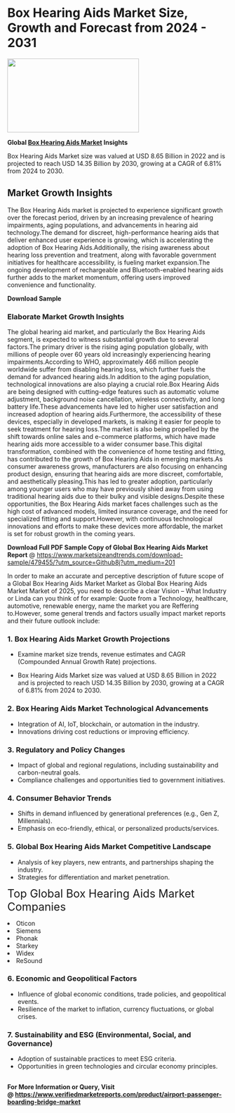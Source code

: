 <H1>Box Hearing Aids Market Size, Growth and Forecast from 2024 - 2031</H1><img class="aligncenter size-medium wp-image-584254" src="https://thirdeyenews.in/wp-content/uploads/2024/09/Global-Market-Research-300x168.jpeg" alt="" width="300" height="168" /><p><strong>Global&nbsp;<a href="https://www.marketsizeandtrends.com/download-sample/479455/?utm_source=Github8j?utm_medium=201">Box Hearing Aids Market</a> Insights</strong></p><p>Box Hearing Aids Market size was valued at USD 8.65 Billion in 2022 and is projected to reach USD 14.35 Billion by 2030, growing at a CAGR of 6.81% from 2024 to 2030.</p><p><h2>Market Growth Insights</h2> The Box Hearing Aids market is projected to experience significant growth over the forecast period, driven by an increasing prevalence of hearing impairments, aging populations, and advancements in hearing aid technology.The demand for discreet, high-performance hearing aids that deliver enhanced user experience is growing, which is accelerating the adoption of Box Hearing Aids.Additionally, the rising awareness about hearing loss prevention and treatment, along with favorable government initiatives for healthcare accessibility, is fueling market expansion.The ongoing development of rechargeable and Bluetooth-enabled hearing aids further adds to the market momentum, offering users improved convenience and functionality.<p><strong>Download Sample</strong></p> <h3>Elaborate Market Growth Insights</h3> The global hearing aid market, and particularly the Box Hearing Aids segment, is expected to witness substantial growth due to several factors.The primary driver is the rising aging population globally, with millions of people over 60 years old increasingly experiencing hearing impairments.According to WHO, approximately 466 million people worldwide suffer from disabling hearing loss, which further fuels the demand for advanced hearing aids.In addition to the aging population, technological innovations are also playing a crucial role.Box Hearing Aids are being designed with cutting-edge features such as automatic volume adjustment, background noise cancellation, wireless connectivity, and long battery life.These advancements have led to higher user satisfaction and increased adoption of hearing aids.Furthermore, the accessibility of these devices, especially in developed markets, is making it easier for people to seek treatment for hearing loss.The market is also being propelled by the shift towards online sales and e-commerce platforms, which have made hearing aids more accessible to a wider consumer base.This digital transformation, combined with the convenience of home testing and fitting, has contributed to the growth of Box Hearing Aids in emerging markets.As consumer awareness grows, manufacturers are also focusing on enhancing product design, ensuring that hearing aids are more discreet, comfortable, and aesthetically pleasing.This has led to greater adoption, particularly among younger users who may have previously shied away from using traditional hearing aids due to their bulky and visible designs.Despite these opportunities, the Box Hearing Aids market faces challenges such as the high cost of advanced models, limited insurance coverage, and the need for specialized fitting and support.However, with continuous technological innovations and efforts to make these devices more affordable, the market is set for robust growth in the coming years.<p><span class=""><strong>Download Full PDF Sample Copy of Global Box Hearing Aids Market Report</strong> @ <a href="https://www.marketsizeandtrends.com/download-sample/479455/?utm_source=Github8j?utm_medium=201" target="_blank">https://www.marketsizeandtrends.com/download-sample/479455/?utm_source=Github8j?utm_medium=201</a></span></p><p>In order to make an accurate and perceptive description of future scope of a Global&nbsp;Box Hearing Aids Market Market as Global&nbsp;Box Hearing Aids Market Market of 2025, you need to describe a clear Vision &ndash; What Industry or Linda can you think of for example: Quote from a Technology, healthcare, automotive, renewable energy, name the market you are Reffering to.However, some general trends and factors usually impact market reports and their future outlook include:</p><h3>1.&nbsp;<strong>Box Hearing Aids Market Growth Projections</strong></h3><ul><li>Examine market size trends, revenue estimates and CAGR (Compounded Annual Growth Rate) projections.</li><li><p>Box Hearing Aids Market size was valued at USD 8.65 Billion in 2022 and is projected to reach USD 14.35 Billion by 2030, growing at a CAGR of 6.81% from 2024 to 2030.</p></li></ul><h3>2.&nbsp;<strong>Box Hearing Aids Market Technological Advancements</strong></h3><ul><li>Integration of AI, IoT, blockchain, or automation in the industry.</li><li>Innovations driving cost reductions or improving efficiency.</li></ul><h3>3.&nbsp;<strong>Regulatory and Policy Changes</strong></h3><ul><li>Impact of global and regional regulations, including sustainability and carbon-neutral goals.</li><li>Compliance challenges and opportunities tied to government initiatives.</li></ul><h3>4.&nbsp;<strong>Consumer Behavior Trends</strong></h3><ul><li>Shifts in demand influenced by generational preferences (e.g., Gen Z, Millennials).</li><li>Emphasis on eco-friendly, ethical, or personalized products/services.</li></ul><h3>5.&nbsp;<strong>Global Box Hearing Aids Market Competitive Landscape</strong></h3><ul><li>Analysis of key players, new entrants, and partnerships shaping the industry.</li><li>Strategies for differentiation and market penetration.</li></ul><p data-pm-slice="1 1 []"><span style="color: inherit; font-family: inherit; font-size: 25px;">Top Global Box Hearing Aids Market Companies</span></p><div class="" data-test-id=""><p><li>Oticon</li><li> Siemens</li><li> Phonak</li><li> Starkey</li><li> Widex</li><li> ReSound</li></p></div><h3>6.&nbsp;<strong>Economic and Geopolitical Factors</strong></h3><ul><li>Influence of global economic conditions, trade policies, and geopolitical events.</li><li>Resilience of the market to inflation, currency fluctuations, or global crises.</li></ul><h3>7.&nbsp;<strong>Sustainability and ESG (Environmental, Social, and Governance)</strong></h3><ul><li>Adoption of sustainable practices to meet ESG criteria.</li><li>Opportunities in green technologies and circular economy principles.</li></ul><h2><strong style="font-size: 14px;">For More Information or Query, Visit @&nbsp;</strong><a style="background-color: #ffffff; font-size: 14px;" href="https://www.marketsizeandtrends.com/report/box-hearing-aids-market/" target="_blank">https://www.verifiedmarketreports.com/product/airport-passenger-boarding-bridge-market</a></h2>